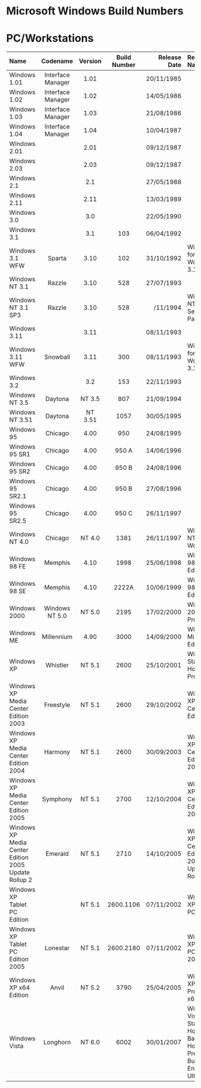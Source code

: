 # **Microsoft Windows Build Numbers**

# **PC/Workstations**

| Name                                                   | Codename          | Version | Build Number      | Release Date | Release Name                                             |
| :----------------------------------------------------- | :---------------: | :-----: | :---------------: | -----------: | :------------------------------------------------------- |
| Windows 1.01                                           | Interface Manager |   1.01  |                   |  20/11/1985  |                                                          |
| Windows 1.02                                           | Interface Manager |   1.02  |                   |  14/05/1986  |                                                          |
| Windows 1.03                                           | Interface Manager |   1.03  |                   |  21/08/1986  |                                                          |
| Windows 1.04                                           | Interface Manager |   1.04  |                   |  10/04/1987  |                                                          |
| Windows 2.01                                           |                   |   2.01  |                   |  09/12/1987  |                                                          |
| Windows 2.03                                           |                   |   2.03  |                   |  09/12/1987  |                                                          |
| Windows 2.1                                            |                   |   2.1   |                   |  27/05/1988  |                                                          |
| Windows 2.11                                           |                   |   2.11  |                   |  13/03/1989  |                                                          |
| Windows 3.0                                            |                   |   3.0   |                   |  22/05/1990  |                                                          |
| Windows 3.1                                            |                   |   3.1   |      103          |  06/04/1992  |                                                          |
| Windows 3.1 WFW                                        |      Sparta       |   3.10  |      102          |  31/10/1992  | Windows for Workgroups 3.1                               |
| Windows NT 3.1                                         |      Razzle       |   3.10  |      528          |  27/07/1993  |                                                          |
| Windows NT 3.1 SP3                                     |      Razzle       |   3.10  |      528          |    /11/1994  | Windows NT 3.1, Service Pack 3                           | 
| Windows 3.11                                           |                   |   3.11  |                   |  08/11/1993  |                                                          |
| Windows 3.11 WFW                                       |     Snowball      |   3.11  |      300          |  08/11/1993  | Windows for Workgroups 3.11                              |
| Windows 3.2                                            |                   |   3.2   |      153          |  22/11/1993  |                                                          |
| Windows NT 3.5                                         | Daytona           | NT 3.5  |      807          |  21/09/1994  |                                                          |
| Windows NT 3.51                                        | Daytona           | NT 3.51 |     1057          |  30/05/1995  |                                                          |
| Windows 95                                             | Chicago           | 4.00    |     950           |  24/08/1995  |                                                          |
| Windows 95 SR1                                         | Chicago           | 4.00    |     950 A         |  14/06/1996  |                                                          |
| Windows 95 SR2                                         | Chicago           | 4.00    |     950 B         |  24/08/1996  |                                                          |
| Windows 95 SR2.1                                       | Chicago           | 4.00    |     950 B         |  27/08/1996  |                                                          |
| Windows 95 SR2.5                                       | Chicago           | 4.00    |     950 C         |  26/11/1997  |                                                          |
| Windows NT 4.0                                         | Chicago           | NT 4.0  |     1381          |  26/11/1997  | Windows NT 4.0 Workstation                               |
| Windows 98 FE                                          | Memphis           | 4.10    |     1998          |  25/06/1998  | Windows 98 First Edition                                 |
| Windows 98 SE                                          | Memphis           | 4.10    |     2222A         |  10/06/1999  | Windows 98 Second Edition                                |
| Windows 2000                                           | Windows NT 5.0    | NT 5.0  |     2195          |  17/02/2000  | Windows 2000 Professional                                |
| Windows ME                                             | Millennium        | 4.90    |     3000          |  14/09/2000  | Windows Millennium Edition                               |
| Windows XP                                             | Whistler          | NT 5.1  |     2600          |  25/10/2001  | Windows Starter/ Home/ Professional                      |
| Windows XP Media Center Edition 2003                   | Freestyle         | NT 5.1  |     2600          |  29/10/2002  | Windows XP Media Center Edition                          |
| Windows XP Media Center Edition 2004                   | Harmony           | NT 5.1  |     2600          |  30/09/2003  | Windows XP Media Center Edition 2004                     |
| Windows XP Media Center Edition 2005                   | Symphony          | NT 5.1  |     2700          |  12/10/2004  | Windows XP Media Center Edition 2005                     |
| Windows XP Media Center Edition 2005 Update Rollup 2   | Emerald           | NT 5.1  |     2710          |  14/10/2005  | Windows XP Media Center Edition 2005 Update Rollup 2     |
| Windows XP Tablet PC Edition                           |                   | NT 5.1  |     2600.1106     |  07/11/2002  | Windows XP Tablet PC Edition                             |
| Windows XP Tablet PC Edition 2005                      | Lonestar          | NT 5.1  |     2600.2180     |  07/11/2002  | Windows XP Tablet PC Edition 2005                        |
| Windows XP x64 Edition                                 | Anvil             | NT 5.2  |     3790          |  25/04/2005  | Windows XP Professional x64 Edition                      |
| Windows Vista                                          | Longhorn          | NT 6.0  |     6002          |  30/01/2007  | Windows Vista, Starter, Home Basic, Home Premium, Business, Enterprise, Ultimate                      |
